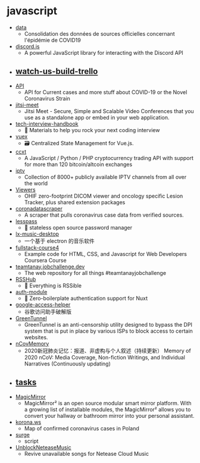 # javascript
- [data](https://github.com/opencovid19-fr/data)
  - Consolidation des données de sources officielles concernant l'épidémie de COVID19
- [discord.js](https://github.com/discordjs/discord.js)
  - A powerful JavaScript library for interacting with the Discord API
- [watch-us-build-trello](https://github.com/Code-Pop/watch-us-build-trello)
  - 
- [API](https://github.com/NovelCOVID/API)
  - API for Current cases and more stuff about COVID-19 or the Novel Coronavirus Strain
- [jitsi-meet](https://github.com/jitsi/jitsi-meet)
  - Jitsi Meet - Secure, Simple and Scalable Video Conferences that you use as a standalone app or embed in your web application.
- [tech-interview-handbook](https://github.com/yangshun/tech-interview-handbook)
  - 💯 Materials to help you rock your next coding interview
- [vuex](https://github.com/vuejs/vuex)
  - 🗃️ Centralized State Management for Vue.js.
- [ccxt](https://github.com/ccxt/ccxt)
  - A JavaScript / Python / PHP cryptocurrency trading API with support for more than 120 bitcoin/altcoin exchanges
- [iptv](https://github.com/iptv-org/iptv)
  - Collection of 8000+ publicly available IPTV channels from all over the world
- [Viewers](https://github.com/OHIF/Viewers)
  - OHIF zero-footprint DICOM viewer and oncology specific Lesion Tracker, plus shared extension packages
- [coronadatascraper](https://github.com/lazd/coronadatascraper)
  - A scraper that pulls coronavirus case data from verified sources.
- [lesspass](https://github.com/lesspass/lesspass)
  - 🔑 stateless open source password manager
- [lx-music-desktop](https://github.com/lyswhut/lx-music-desktop)
  - 一个基于 electron 的音乐软件
- [fullstack-course4](https://github.com/jhu-ep-coursera/fullstack-course4)
  - Example code for HTML, CSS, and Javascript for Web Developers Coursera Course
- [teamtanay.jobchallenge.dev](https://github.com/tanaypratap/teamtanay.jobchallenge.dev)
  - The web repository for all things #teamtanayjobchallenge
- [RSSHub](https://github.com/DIYgod/RSSHub)
  - 🍰 Everything is RSSible
- [auth-module](https://github.com/nuxt-community/auth-module)
  - 🔑 Zero-boilerplate authentication support for Nuxt
- [google-access-helper](https://github.com/haotian-wang/google-access-helper)
  - 谷歌访问助手破解版
- [GreenTunnel](https://github.com/SadeghHayeri/GreenTunnel)
  - GreenTunnel is an anti-censorship utility designed to bypass the DPI system that is put in place by various ISPs to block access to certain websites.
- [nCovMemory](https://github.com/2019ncovmemory/nCovMemory)
  - 2020新冠肺炎记忆：报道、非虚构与个人叙述（持续更新） Memory of 2020 nCoV: Media Coverage, Non-fiction Writings, and Individual Narratives (Continuously updating)
- [tasks](https://github.com/rolling-scopes-school/tasks)
  - 
- [MagicMirror](https://github.com/MichMich/MagicMirror)
  - MagicMirror² is an open source modular smart mirror platform. With a growing list of installable modules, the MagicMirror² allows you to convert your hallway or bathroom mirror into your personal assistant.
- [korona.ws](https://github.com/konradkalemba/korona.ws)
  - Map of confirmed coronavirus cases in Poland
- [surge](https://github.com/yichahucha/surge)
  - script
- [UnblockNeteaseMusic](https://github.com/nondanee/UnblockNeteaseMusic)
  - Revive unavailable songs for Netease Cloud Music
